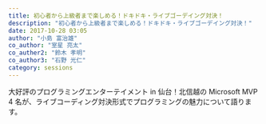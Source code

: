 ```yaml
---
title: 初心者から上級者まで楽しめる！ドキドキ・ライブゴーデイング対決！
description: "初心者から上級者まで楽しめる！ドキドキ・ライブゴーデイング対決！"
date: 2017-10-28 03:05
author: "小島 富治雄"
co_author: "室星 亮太"
co_auther2: "鈴木 孝明"
co_author3: "石野 光仁"
category: sessions
---
```

大好評のプログラミングエンターテイメント in 仙台！北信越の Microsoft MVP 4 名が、ライブコーディング対決形式でプログラミングの魅力について語ります。